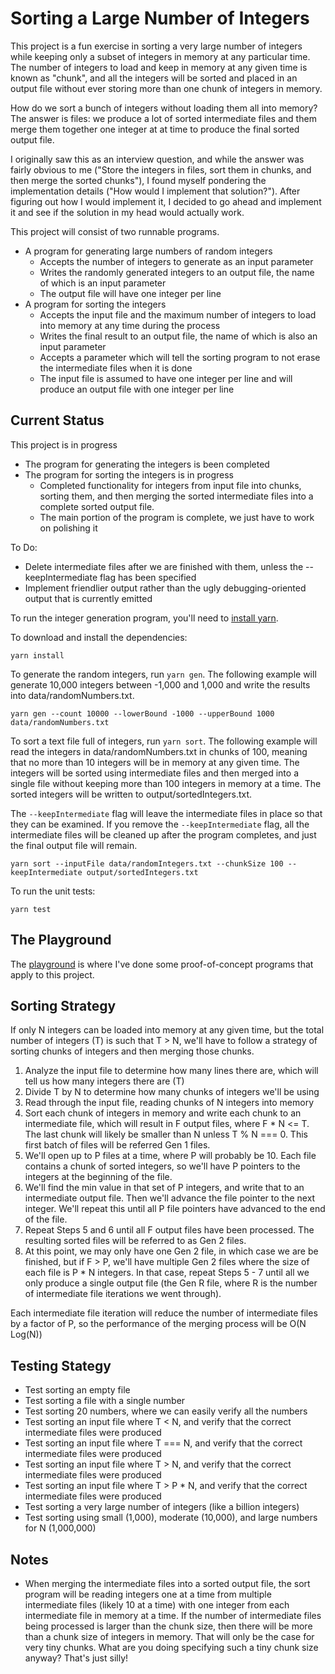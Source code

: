# Sorting a Large Number of Integers

This project is a fun exercise in sorting a very large number of integers while keeping only a subset of integers in memory at any particular time. The number of integers to load and keep in memory at any given time is known as "chunk", and all the integers will be sorted and placed in an output file without ever storing more than one chunk of integers in memory.

How do we sort a bunch of integers without loading them all into memory? The answer is files: we produce a lot of sorted intermediate files and them merge them together one integer at at time to produce the final sorted output file.

I originally saw this as an interview question, and while the answer was fairly obvious to me ("Store the integers in files, sort them in chunks, and then merge the sorted chunks"), I found myself pondering the implementation details ("How would I implement that solution?"). After figuring out how I would implement it, 
I decided to go ahead and implement it and see if the solution in my head would actually work.

This project will consist of two runnable programs.

- A program for generating large numbers of random integers
  - Accepts the number of integers to generate as an input parameter
  - Writes the randomly generated integers to an output file, the name of which is an input parameter
  - The output file will have one integer per line
- A program for sorting the integers
  - Accepts the input file and the maximum number of integers to load into memory at any time during the process
  - Writes the final result to an output file, the name of which is also an input parameter
  - Accepts a parameter which will tell the sorting program to not erase the intermediate files when it is done
  - The input file is assumed to have one integer per line and will produce an output file with one integer per line

## Current Status

This project is in progress
- The program for generating the integers is been completed
- The program for sorting the integers is in progress
	- Completed functionality for integers from input file into chunks, sorting them, and then merging the sorted intermediate files into a complete sorted output file. 
	- The main portion of the program is complete, we just have to work on polishing it

To Do:
- Delete intermediate files after we are finished with them, unless the --keepIntermediate flag has been specified
- Implement friendlier output rather than the ugly debugging-oriented output that is currently emitted

	
To run the integer generation program, you'll need to [install yarn](https://yarnpkg.com/lang/en/docs/install/). 

To download and install the dependencies:

```
yarn install
```

To generate the random integers, run ```yarn gen```. The following example will generate 10,000 integers between -1,000 and 1,000 and write the results into data/randomNumbers.txt.

```
yarn gen --count 10000 --lowerBound -1000 --upperBound 1000 data/randomNumbers.txt
```

To sort a text file full of integers, run ```yarn sort```. The following example will read the integers in data/randomNumbers.txt in chunks of 100, meaning that no more than 10 integers will be in memory at any given time. The integers will be sorted using intermediate files and then merged into a single file without keeping more than 100 integers in memory at a time. The sorted integers will be written to output/sortedIntegers.txt.

The ```--keepIntermediate``` flag will leave the intermediate files in place so that they can be examined. If you remove the ```--keepIntermediate``` flag, all the intermediate files will be cleaned up after the program completes, and just the final output file will remain.

```
yarn sort --inputFile data/randomIntegers.txt --chunkSize 100 --keepIntermediate output/sortedIntegers.txt
```

To run the unit tests:

```
yarn test
```

## The Playground

The [playground](playground/README.md) is where I've done some proof-of-concept programs that apply to this project.
  
## Sorting Strategy

If only N integers can be loaded into memory at any given time, but the total number of integers (T) is such that T > N, we'll have to follow a strategy of sorting chunks of integers and then merging those chunks.

1. Analyze the input file to determine how many lines there are, which will tell us how many integers there are (T)
2. Divide T by N to determine how many chunks of integers we'll be using
3. Read through the input file, reading chunks of N integers into memory
4. Sort each chunk of integers in memory and write each chunk to an intermediate file, which will result in F output files, where F * N <= T. The last chunk will likely be smaller than N unless T % N === 0. This first batch of files will be referred Gen 1 files.
5. We'll open up to P files at a time, where P will probably be 10. Each file contains a chunk of sorted integers, so we'll have P pointers to the integers at the beginning of the file.
6. We'll find the min value in that set of P integers, and write that to an intermediate output file. Then we'll advance the file pointer to the next integer. We'll repeat this until all P file pointers have advanced to the end of the file.
7. Repeat Steps 5 and 6 until all F output files have been processed. The resulting sorted files will be referred to as Gen 2 files. 
8. At this point, we may only have one Gen 2 file, in which case we are be finished, but if F > P, we'll have multiple Gen 2 files where the size of each file is P * N integers. In that case, repeat Steps 5 - 7 until all we only produce a single output file (the Gen R file, where R is the number of intermediate file iterations we went through). 

Each intermediate file iteration will reduce the number of intermediate files by a factor of P, so the performance of the merging process will be O(N Log(N))

## Testing Stategy

- Test sorting an empty file
- Test sorting a file with a single number
- Test sorting 20 numbers, where we can easily verify all the numbers
- Test sorting an input file where T < N, and verify that the correct intermediate files were produced
- Test sorting an input file where T === N, and verify that the correct intermediate files were produced
- Test sorting an input file where T > N, and verify that the correct intermediate files were produced
- Test sorting an input file where T > P * N, and verify that the correct intermediate files were produced
- Test sorting a very large number of integers (like a billion integers)
- Test sorting using small (1,000), moderate (10,000), and large numbers for N (1,000,000)

## Notes

- When merging the intermediate files into a sorted output file, the sort program will be reading integers one at a time from multiple intermediate files (likely 10 at a time) with one integer from each intermediate file in memory at a time. If the number of intermediate files being processed is larger than the chunk size, then there will be more than a chunk size of integers in memory. That will only be the case for very tiny chunks. What are you doing specifying such a tiny chunk size anyway? That's just silly!
